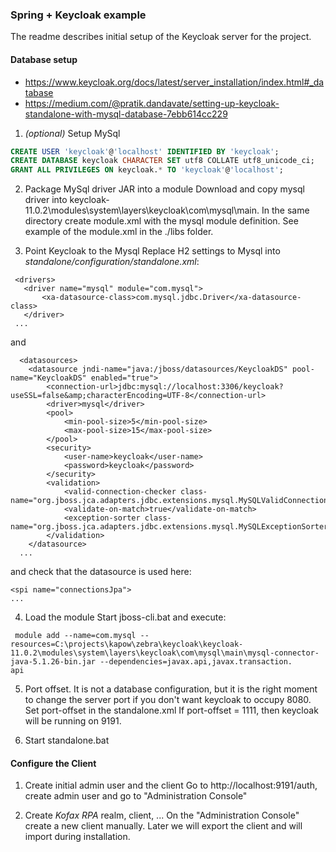 ### Spring + Keycloak example

The readme describes initial setup of the Keycloak server for the project.

#### Database setup

   * https://www.keycloak.org/docs/latest/server_installation/index.html#_database
   * https://medium.com/@pratik.dandavate/setting-up-keycloak-standalone-with-mysql-database-7ebb614cc229

1. *(optional)* Setup MySql
```sql
CREATE USER 'keycloak'@'localhost' IDENTIFIED BY 'keycloak';
CREATE DATABASE keycloak CHARACTER SET utf8 COLLATE utf8_unicode_ci;
GRANT ALL PRIVILEGES ON keycloak.* TO 'keycloak'@'localhost';
```

2. Package MySql driver JAR into a module
Download and copy mysql driver into keycloak-11.0.2\modules\system\layers\keycloak\com\mysql\main.
In the same directory create module.xml with the mysql module definition.
See example of the module.xml in the ./libs folder.

3. Point Keycloak to the Mysql
 Replace H2 settings to Mysql into *standalone/configuration/standalone.xml*:
 ```
  <drivers>
    <driver name="mysql" module="com.mysql">
        <xa-datasource-class>com.mysql.jdbc.Driver</xa-datasource-class>
    </driver>
  ...
```
and
```
  <datasources>
    <datasource jndi-name="java:/jboss/datasources/KeycloakDS" pool-name="KeycloakDS" enabled="true">
        <connection-url>jdbc:mysql://localhost:3306/keycloak?useSSL=false&amp;characterEncoding=UTF-8</connection-url>
        <driver>mysql</driver>
        <pool>
            <min-pool-size>5</min-pool-size>
            <max-pool-size>15</max-pool-size>
        </pool>
        <security>
            <user-name>keycloak</user-name>
            <password>keycloak</password>
        </security>
        <validation>
            <valid-connection-checker class-name="org.jboss.jca.adapters.jdbc.extensions.mysql.MySQLValidConnectionChecker"/>
            <validate-on-match>true</validate-on-match>
            <exception-sorter class-name="org.jboss.jca.adapters.jdbc.extensions.mysql.MySQLExceptionSorter"/>
        </validation>
    </datasource>
  ...
```
and check that the datasource is used here:
```
<spi name="connectionsJpa">
...
```

4. Load the module
Start jboss-cli.bat and execute:
```
 module add --name=com.mysql --resources=C:\projects\kapow\zebra\keycloak\keycloak-11.0.2\modules\system\layers\keycloak\com\mysql\main\mysql-connector-java-5.1.26-bin.jar --dependencies=javax.api,javax.transaction.
api
```

5. Port offset.
It is not a database configuration, but it is the right moment to change the server port
if you don't want keycloak to occupy 8080. Set port-offset in the standalone.xml
If port-offset = 1111, then keycloak will be running on 9191.

6. Start standalone.bat

#### Configure the Client

1. Create initial admin user and the client
Go to http://localhost:9191/auth, create admin user and go to "Administration Console"

2. Create *Kofax RPA* realm, client, ...
On the "Administration Console" create a new client manually. Later we will export the client
and will import during installation.

